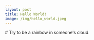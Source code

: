 ```yaml
---
layout: post
title: Hello World!
image: /img/hello_world.jpeg
---
```

<link rel="stylesheet" href="D:/MarkDown/cmd_markdown_win64/cmd_markdown_win64/font-awesome-4.7.0/font-awesome-4.7.0/css/font-awesome.min.css">

<i class="fa fa-smile-o"></i> # Try to be a rainbow in someone's cloud. 
